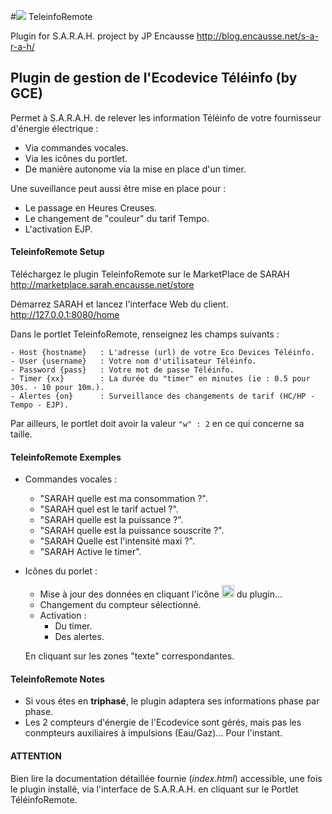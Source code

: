 #![](../master/img/maison.png) TeleinfoRemote

Plugin for S.A.R.A.H. project by JP Encausse http://blog.encausse.net/s-a-r-a-h/




## Plugin de gestion de l'Ecodevice Téléinfo (by GCE)

Permet à S.A.R.A.H. de relever les information Téléinfo de votre fournisseur d'énergie électrique :
- Via commandes vocales.
- Via les icônes du portlet.
- De manière autonome via la mise en place d'un timer.

Une suveillance peut aussi être mise en place pour :
- Le passage en Heures Creuses.
- Le changement de "couleur" du tarif Tempo.
- L'activation EJP. 


#### TeleinfoRemote Setup


Téléchargez le plugin TeleinfoRemote sur le MarketPlace de SARAH
http://marketplace.sarah.encausse.net/store

Démarrez SARAH et lancez l'interface Web du client. http://127.0.0.1:8080/home

Dans le portlet TeleinfoRemote, renseignez les champs suivants :
```
- Host {hostname}	: L'adresse (url) de votre Eco Devices Téléinfo.
- User {username}	: Votre nom d'utilisateur Téléinfo.
- Password {pass}	: Votre mot de passe Téléinfo.
- Timer {xx}		: La durée du "timer" en minutes (ie : 0.5 pour 30s. - 10 pour 10m.).
- Alertes {on}		: Surveillance des changements de tarif (HC/HP - Tempo - EJP).
```

Par ailleurs, le portlet doit avoir la valeur `"w" : 2` en ce qui concerne sa taille.

#### TeleinfoRemote Exemples


- Commandes vocales :
	- "SARAH quelle est ma consommation ?".
	- "SARAH quel est le tarif actuel ?".
	- "SARAH quelle est la puissance ?".
	- "SARAH quelle est la puissance souscrite ?".
	- "SARAH Quelle est l'intensité maxi ?".
	- "SARAH Active le timer".

- Icônes du porlet :
	- Mise à jour des données en cliquant l'icône <img src="../master/img/maison.png" height="20" width="20"> du plugin...
	- Changement du compteur sélectionné.
	- Activation :
		- Du timer.
		- Des alertes.

	En cliquant sur les zones "texte" correspondantes.


#### TeleinfoRemote Notes

- Si vous étes en **triphasé**, le plugin adaptera ses informations phase par phase.
- Les 2 compteurs d'énergie de l'Ecodevice sont gérés, mais pas les conmpteurs auxiliaires à impulsions (Eau/Gaz)... Pour l'instant.



#### ATTENTION

Bien lire la documentation détaillée fournie (*index.html*) accessible, une fois le plugin installé, via l'interface de S.A.R.A.H. en cliquant sur le Portlet TéléinfoRemote.



